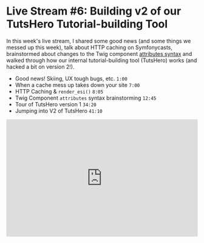 # Live Stream #6: Building v2 of our TutsHero Tutorial-building Tool

In this week's live stream, I shared some good news (and some things we messed
up this week), talk about HTTP caching on Symfonycasts, brainstormed about
changes to the Twig component [attributes syntax](https://symfony.com/bundles/ux-twig-component/current/index.html#passing-rendering-attributes)
and walked through how our internal tutorial-building tool (TutsHero) works (and
hacked a bit on version 2!).

* Good news! Skiing, UX tough bugs, etc. `1:00`
* When a cache mess up takes down your site `7:00`
* HTTP Caching & `render_esi()` `8:05`
* Twig Component `attributes` syntax brainstorming `12:45`
* Tour of TutsHero version 1 `34:20`
* Jumping into V2 of TutsHero `41:10`

<div style="position: relative;padding-bottom: 56.25%; padding-top: 25px;">
<iframe style="position: absolute;top: 0;left: 0;width: 100%;height: 100%;" src="https://www.youtube.com/embed/0ClAJ1XNeuw?si=ept9zejL5eDFqGgX" title="YouTube video player" frameborder="0" allow="accelerometer; autoplay; clipboard-write; encrypted-media; gyroscope; picture-in-picture; web-share" allowfullscreen></iframe>
</div>

